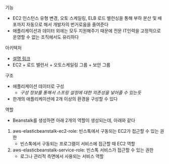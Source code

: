 기능
- EC2 인스턴스 유형 변경, 오토 스케일링, ELB 로드 밸런싱을 통해 부하 분산 및 배포까지 자동으로 해서 개발자의 번거로움을 줄여준다
- 애플리케이션과 데이터 외에는 모두 지원해주기 때문에 전문 IT인력을 고정적으로 운영할 수 없는 조직에서도 유리하다

아키텍처
- [설명 링크](https://medium.com/harrythegreat/%EB%82%B4%EA%B2%8C-%EC%95%8C%EB%A7%9E%EB%8A%94-aws-%EC%BB%B4%ED%93%A8%ED%8C%85-%EC%84%9C%EB%B9%84%EC%8A%A4-%EC%B0%BE%EA%B8%B0-bfd2c409273c)
- EC2 + 로드 밸런서 + 오토스케일링 그룹 + 보안 그룹

구조
- 애플리케이션 데이터로 구성 
   - _구성 정보를 통해서 스프링 설정에 대한 의존성을 넣어줄 수 있는듯_
- 한개의 애플리케이션에 2개 이상의 환경을 구성할 수 있다

역할
- Beanstalk를 생성하면 아래 2개의 역할이 생성되는데, 아래와 같다
1. aws-elasticbeanstalk-ec2-role: 빈스톡에서 구동되는 EC2가 접근할 수 있는 권한
   - 빈스톡에서 구동되는 프로그램이 서비스에 접근할 때 EC2 역할
2. aws-elasticbeanstalk-service-role: 빈스톡 서비스가 접근할 수 있는 권한
   - 로그나 관리적 측면에서 사용되는 서비스 역할